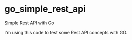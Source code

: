 # go_simple_rest_api
Simple Rest API with Go

I'm using this code to test some Rest API concepts with GO.
